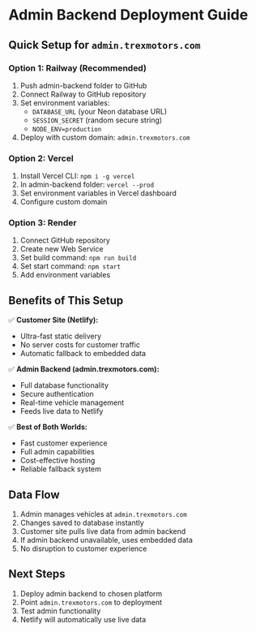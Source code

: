 # Admin Backend Deployment Guide

## Quick Setup for `admin.trexmotors.com`

### Option 1: Railway (Recommended)
1. Push admin-backend folder to GitHub
2. Connect Railway to GitHub repository
3. Set environment variables:
   - `DATABASE_URL` (your Neon database URL)
   - `SESSION_SECRET` (random secure string)
   - `NODE_ENV=production`
4. Deploy with custom domain: `admin.trexmotors.com`

### Option 2: Vercel
1. Install Vercel CLI: `npm i -g vercel`
2. In admin-backend folder: `vercel --prod`
3. Set environment variables in Vercel dashboard
4. Configure custom domain

### Option 3: Render
1. Connect GitHub repository
2. Create new Web Service
3. Set build command: `npm run build`
4. Set start command: `npm start`
5. Add environment variables

## Benefits of This Setup

✅ **Customer Site (Netlify):**
- Ultra-fast static delivery
- No server costs for customer traffic
- Automatic fallback to embedded data

✅ **Admin Backend (admin.trexmotors.com):**
- Full database functionality
- Secure authentication
- Real-time vehicle management
- Feeds live data to Netlify

✅ **Best of Both Worlds:**
- Fast customer experience
- Full admin capabilities
- Cost-effective hosting
- Reliable fallback system

## Data Flow
1. Admin manages vehicles at `admin.trexmotors.com`
2. Changes saved to database instantly
3. Customer site pulls live data from admin backend
4. If admin backend unavailable, uses embedded data
5. No disruption to customer experience

## Next Steps
1. Deploy admin backend to chosen platform
2. Point `admin.trexmotors.com` to deployment
3. Test admin functionality
4. Netlify will automatically use live data